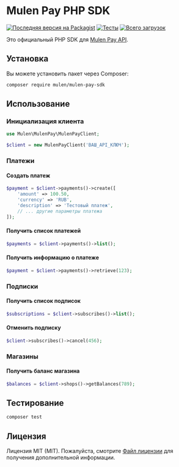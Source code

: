 # Mulen Pay PHP SDK

[![Последняя версия на Packagist](https://img.shields.io/packagist/v/mulen/mulen-pay-sdk.svg?style=flat-square)](https://packagist.org/packages/mulen/mulen-pay-sdk)
[![Тесты](https://github.com/mulen/mulen-pay-sdk/actions/workflows/run-tests.yml/badge.svg)](https://github.com/mulen/mulen-pay-sdk/actions/workflows/run-tests.yml)
[![Всего загрузок](https://img.shields.io/packagist/dt/mulen/mulen-pay-sdk.svg?style=flat-square)](https://packagist.org/packages/mulen/mulen-pay-sdk)

Это официальный PHP SDK для [Mulen Pay API](https://mulenpay.ru/).

## Установка

Вы можете установить пакет через Composer:

```bash
composer require mulen/mulen-pay-sdk
```

## Использование

### Инициализация клиента

```php
use Mulen\MulenPay\MulenPayClient;

$client = new MulenPayClient('ВАШ_API_КЛЮЧ');
```

### Платежи

#### Создать платеж

```php
$payment = $client->payments()->create([
    'amount' => 100.50,
    'currency' => 'RUB',
    'description' => 'Тестовый платеж',
    // ... другие параметры платежа
]);
```

#### Получить список платежей

```php
$payments = $client->payments()->list();
```

#### Получить информацию о платеже

```php
$payment = $client->payments()->retrieve(123);
```

### Подписки

#### Получить список подписок

```php
$subscriptions = $client->subscribes()->list();
```

#### Отменить подписку

```php
$client->subscribes()->cancel(456);
```

### Магазины

#### Получить баланс магазина

```php
$balances = $client->shops()->getBalances(789);
```

## Тестирование

```bash
composer test
```

## Лицензия

Лицензия MIT (MIT). Пожалуйста, смотрите [Файл лицензии](LICENSE.md) для получения дополнительной информации.
